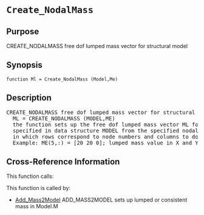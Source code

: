 
<!-- <a name="_top"></a>
<div><a href="../../_index.md">Home</a> &gt;  <a href="#">latest</a> &gt; <a href="_index.md">General_Functions</a> &gt; Create_NodalMass.m</div> -->

<!--<table width="100%"><tr><td align="left"><a href="../../_index.md"><img alt="<" border="0" src="../../left.png">&nbsp;Master index</a></td>
<td align="right"><a href="_index.md">Index for latest\General_Functions&nbsp;<img alt=">" border="0" src="../../right.png"></a></td></tr></table>-->
# `Create_NodalMass`
<!-- <h1>Create_NodalMass
</h1> -->

## <a name="_name"></a>Purpose

<!-- <h2 id="purpose"><a name="_name"></a>Purpose</h2> -->

CREATE_NODALMASS free dof lumped mass vector for structural model

<!-- <div class="box"><strong>CREATE_NODALMASS free dof lumped mass vector for structural model</strong></div> -->

## <a name="_synopsis"></a>Synopsis

`function Ml = Create_NodalMass (Model,Me)` 
## <a name="_description"></a>Description

<pre class="comment">CREATE_NODALMASS free dof lumped mass vector for structural model
  ML = CREATE_NODALMASS (MODEL,ME)
  the function sets up the free dof lumped mass vector ML for the structural model
  specified in data structure MODEL from the specified nodal lumped mass values in array ME
  in which rows correspond to node numbers and columns to dof direction
  Example: ME(5,:) = [20 20 0]; lumped mass value in X and Y at node 5; no rotary inertia</pre>
<!-- <div class="fragment"><pre class="comment">CREATE_NODALMASS free dof lumped mass vector for structural model
  ML = CREATE_NODALMASS (MODEL,ME)
  the function sets up the free dof lumped mass vector ML for the structural model
  specified in data structure MODEL from the specified nodal lumped mass values in array ME
  in which rows correspond to node numbers and columns to dof direction
  Example: ME(5,:) = [20 20 0]; lumped mass value in X and Y at node 5; no rotary inertia</pre></div> -->

<!-- crossreference -->
## <a name="_cross"></a>Cross-Reference Information

This function calls:
<ul style="list-style-image:url(../../matlabicon.gif)">
</ul>
This function is called by:
<ul style="list-style-image:url(../../matlabicon.gif)">
<li><a href="Add_Mass2Model.md" class="code" title="function Model = Add_Mass2Model (Model,Me,ElemData,option)">Add_Mass2Model</a>	ADD_MASS2MODEL sets up lumped or consistent mass in Model.M</li></ul>
<!-- crossreference -->




<!-- <hr><address>Generated on Thu 28-Jan-2021 18:22:44 by <strong><a href="http://www.artefact.tk/software/matlab/m2html/" title="Matlab Documentation in HTML">m2html</a></strong> &copy; 2005</address> -->